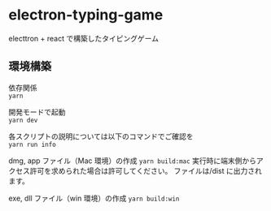 # electron-typing-game

electtron + react で構築したタイピングゲーム

## 環境構築

依存関係  
`yarn`

開発モードで起動  
`yarn dev`

各スクリプトの説明については以下のコマンドでご確認を  
`yarn run info`

dmg, app ファイル（Mac 環境）の作成
`yarn build:mac`
実行時に端末側からアクセス許可を求められた場合は許可してください。
ファイルは/dist に出力されます。

exe, dll ファイル（win 環境）の作成
`yarn build:win`
